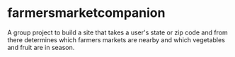 farmersmarketcompanion
======================
A group project to build a site that takes a user's state or zip code
and from there determines which farmers markets are nearby and
which vegetables and fruit are in season.
